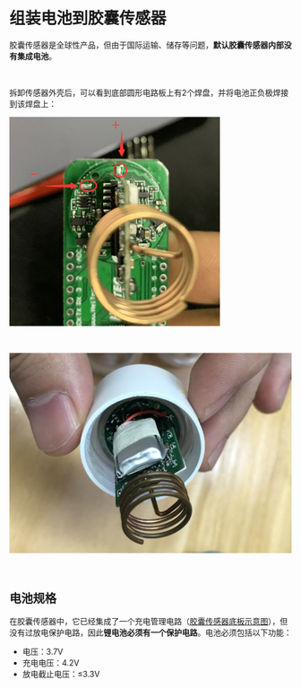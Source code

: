 # 组装电池到胶囊传感器

胶囊传感器是全球性产品，但由于国际运输、储存等问题，**默认胶囊传感器内部没有集成电池**。

&nbsp;


拆卸传感器外壳后，可以看到底部圆形电路板上有2个焊盘，并将电池正负极焊接到该焊盘上：

![](img/assemble_a_battery/01.png)

&nbsp;

![](img/assemble_a_battery/02.png)

&nbsp;

## 电池规格

在胶囊传感器中，它已经集成了一个充电管理电路（[胶囊传感器底板示意图]()），但没有过放电保护电路，因此**锂电池必须有一个保护电路**。电池必须包括以下功能：

- 电压：3.7V
- 充电电压：4.2V
- 放电截止电压：≤3.3V


